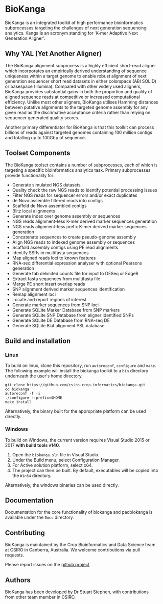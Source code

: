 # BioKanga 
BioKanga is an integrated toolkit of high performance bioinformatics subprocesses targeting the challenges of next generation sequencing analytics. Kanga is an acronym standing for 'K-mer Adaptive Next Generation Aligner'.

## Why YAL (Yet Another Aligner)
The BioKanga alignment subprocess is a highly efficient short-read aligner which incorporates an empirically derived understanding of sequence uniqueness within a target genome to enable robust alignment of next generation sequencer short read datasets in either colorspace (ABI SOLiD) or basespace (Illumina).
Compared with other widely used aligners, BioKanga provides substantial gains in both the proportion and quality of aligned sequence reads at competitive or increased computational efficiency. Unlike most other aligners, BioKanga utilises Hamming distances between putative alignments to the targeted genome assembly for any given read as the discrimative acceptance criteria rather than relying on sequencer generated quality scores.

Another primary differentiator for BioKanga is that this toolkit can process billions of reads against targeted genomes containing 100 million contigs and totalling up to 100Gbp of sequence.

## Toolset Components
The BioKanga toolset contains a number of subprocesses, each of which is targeting a specific bioinformatics analytics task. Primary subprocesses provide functionality for:
 - Generate simulated NGS datasets
 - Quality check the raw NGS reads to identify potential processing issues
 - Filter NGS reads for sequencer errors and/or exact duplicates
 - de Novo assemble filtered reads into contigs
 - Scaffold de Novo assembled contigs
 - Blitz local alignments
 - Generate index over genome assembly or sequences
 - NGS reads alignment-less K-mer derived marker sequences generation
 - NGS reads alignment-less prefix K-mer derived marker sequences generation
 - Concatenate sequences to create pseudo-genome assembly
 - Align NGS reads to indexed genome assembly or sequences
 - Scaffold assembly contigs using PE read alignments
 - Identify SSRs in multifasta sequences
 - Map aligned reads loci to known features
 - RNA-seq differential expression analyser with optional Pearsons generation
 - Generate tab delimited counts file for input to DESeq or EdgeR
 - Extract fasta sequences from multifasta file
 - Merge PE short insert overlap reads
 - SNP alignment derived marker sequences identification
 - Remap alignment loci
 - Locate and report regions of interest
 - Generate marker sequences from SNP loci
 - Generate SQLite Marker Database from SNP markers
 - Generate SQLite SNP Database from aligner identified SNPs
 - Generate SQLite DE Database from RNA-seq DE
 - Generate SQLite Blat alignment PSL database


## Build and installation
### Linux
To build on linux, clone this repository, run `autoreconf`, `configure` and `make`. The following example will install the biokanga toolkit to a `bin` directory underneath the user's home directory.

```
git clone https://github.com/csiro-crop-informatics/biokanga.git
cd biokanga
autoreconf -f -i
./configure --prefix=$HOME
make install
```

Alternatively, the binary built for the appropriate platform can be used directly.

### Windows
To build on Windows, the current version requires Visual Studio 2015 or 2017 **with build tools v140**. 
1. Open the `biokanga.sln` file in Visual Studio. 
2. Under the Build menu, select Configuration Manager. 
3. For Active solution platform, select x64. 
4. The project can then be built. By default, executables will be copied into the `Win64` directory.

Alternatively, the windows binaries can be used directly.

## Documentation
Documentation for the core functionality of biokanga and pacbiokanga is available under the `Docs` directory.

## Contributing
BioKanga is maintained by the Crop Bioinformatics and Data Science team at CSIRO in Canberra, Australia. We welcome contributions via pull requests.

Please report issues on the [github project](https://github.com/csiro-crop-informatics/biokanga/issues).

## Authors
BioKanga has been developed by Dr Stuart Stephen, with contributions from other team member in CSIRO.